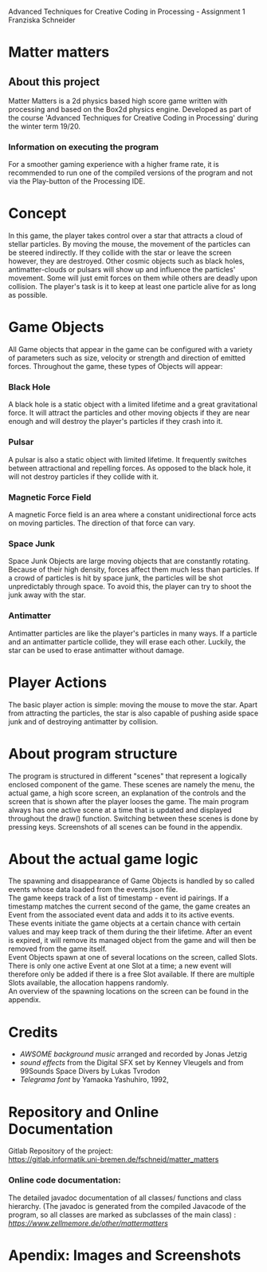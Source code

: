 Advanced Techniques for Creative Coding in Processing - Assignment 1  
Franziska Schneider

# Matter matters

## About this project 

Matter Matters  is a 2d physics based high score game written with processing and based on the Box2d physics engine. Developed as part of the course 'Advanced Techniques for Creative Coding in Processing' during the winter term 19/20.

### Information on executing the program
For a smoother gaming experience with a higher frame rate, it is recommended to run one of the compiled versions of the program and not via the Play-button of the Processing IDE. 

# Concept

In this game, the player takes control over a star that attracts a cloud of stellar particles. By moving the mouse, the movement of the particles can be steered indirectly. If they collide with the star or leave the screen however, they are destroyed. Other cosmic objects such as black holes, antimatter-clouds or pulsars will show up and influence the particles' movement. Some will just emit forces on them while others are deadly upon collision. The player's task is it to keep at least one particle alive for as long as possible. 

# Game Objects

All Game objects that appear in the game can be configured with a variety of parameters such as size, velocity or strength and direction of emitted forces. Throughout the game,  these types of Objects will appear:
### Black Hole

A black hole is a static object with a limited lifetime and a great gravitational force. It will attract the particles and other moving objects if they are near enough and will destroy the player's particles if they crash into it.

### Pulsar
A pulsar is also a static object with limited lifetime. It frequently switches between attractional and repelling forces. As opposed to the black hole, it will not destroy particles if they collide with it.

### Magnetic Force Field
A magnetic Force field is an area where a constant unidirectional force acts on moving particles. The direction of that force can vary.

### Space Junk
Space Junk Objects are large moving objects that are constantly rotating. Because of their high density, forces affect them much less than particles. If a crowd of particles is hit by space junk, the particles will be shot unpredictably through space. To avoid this, the player can try to shoot the junk away with the star. 

### Antimatter
Antimatter particles are like the player's particles in many ways.  If a particle and an antimatter particle collide, they will erase each other. Luckily, the star can be used to erase antimatter without damage.

# Player Actions

The basic player action is simple: moving the mouse to move the star. Apart from attracting the particles, the star is also capable of pushing aside space junk and of destroying antimatter by collision.

# About program structure

The program is structured in different "scenes" that represent a logically enclosed component of the game. These scenes are namely the menu, the actual game, a high score screen, an explanation of the controls and the screen that is shown after the player looses the game. The main program always has one active scene at a time that is updated and displayed throughout the draw() function. Switching between these scenes is done by pressing keys. Screenshots of all scenes can be found in the appendix.

# About the actual game logic

The spawning and disappearance of Game Objects is handled by so called events whose data loaded from the events.json file.  
The game keeps track of a list of timestamp - event id pairings. If a timestamp matches the current second of the game, the game creates an Event from the associated event data and adds it to its active events.  
These events initiate the game objects at a certain chance with certain values and may keep track of them during the their lifetime. After an event is expired, it will remove its managed object from the game and will then be removed from the game itself.  
Event Objects spawn at one of several locations on the screen, called Slots. There is only one active Event at one Slot at a time; a new event will therefore only be added if there is a free Slot available. If there are multiple Slots available, the allocation happens randomly.  
An overview of the spawning locations on the screen can be found in the appendix.

# Credits

- *AWSOME background music* arranged and recorded by Jonas Jetzig  
- *sound effects* from the Digital SFX set by Kenney Vleugels and from 99Sounds Space Divers by Lukas Tvrodon  
- *Telegrama font* by Yamaoka Yashuhiro, 1992,


# Repository and Online Documentation

Gitlab Repository of the project:  
https://gitlab.informatik.uni-bremen.de/fschneid/matter_matters

### Online code documentation:

The detailed javadoc documentation of all classes/ functions and class hierarchy. (The javadoc is generated from the compiled Javacode of the program, so all classes are marked as subclasses of the main class) :  
*https://www.zellmemore.de/other/mattermatters*

# Apendix: Images and Screenshots



